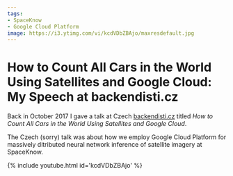 ```yaml
---
tags:
- SpaceKnow
- Google Cloud Platform
image: https://i3.ytimg.com/vi/kcdVDbZBAjo/maxresdefault.jpg
---
```


# How to Count All Cars in the World Using Satellites and Google Cloud: My Speech at backendisti.cz

Back in October 2017 I gave a talk at Czech [backendisti.cz](https://backendisti.cz/) titled
*How to Count All Cars in the World Using Satellites and Google Cloud*.

The Czech (sorry) talk was about how we employ Google Cloud Platform for massively ditributed
neural network inference of satellite imagery at SpaceKnow.

{% include youtube.html id='kcdVDbZBAjo' %}
